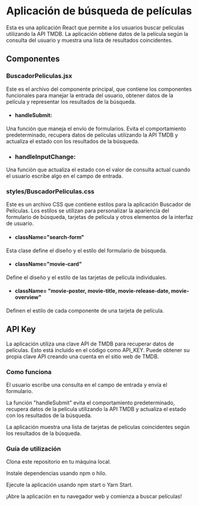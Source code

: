 # Aplicación de búsqueda de películas
Esta es una aplicación React que permite a los usuarios buscar películas utilizando la API TMDB. La aplicación obtiene datos de la película según la consulta del usuario y muestra una lista de resultados coincidentes.

## Componentes

### BuscadorPeliculas.jsx
Este es el archivo del componente principal, que contiene los componentes funcionales para manejar la entrada del usuario, obtener datos de la película y representar los resultados de la búsqueda.

- #### handleSubmit:
Una función que maneja el envío de formularios. Evita el comportamiento predeterminado, recupera datos de películas utilizando la API TMDB y actualiza el estado con los resultados de la búsqueda.

- ### handleInputChange:
Una función que actualiza el estado con el valor de consulta actual cuando el usuario escribe algo en el campo de entrada.

### styles/BuscadorPeliculas.css
Este es un archivo CSS que contiene estilos para la aplicación Buscador de Películas. Los estilos se utilizan para personalizar la apariencia del formulario de búsqueda, tarjetas de película y otros elementos de la interfaz de usuario.

- #### className="search-form"
Esta clase define el diseño y el estilo del formulario de búsqueda.

- #### className="movie-card"
Define el diseño y el estilo de las tarjetas de película individuales.

- #### className= "movie-poster, movie-title, movie-release-date, movie-overview"
Definen el estilo de cada componente de una tarjeta de película.

## API Key
La aplicación utiliza una clave API de TMDB para recuperar datos de películas. Esto está incluido en el código como API_KEY. Puede obtener su propia clave API creando una cuenta en el sitio web de TMDB.

### Como funciona
El usuario escribe una consulta en el campo de entrada y envía el formulario.

La función "handleSubmit" evita el comportamiento predeterminado, recupera datos de la película utilizando la API TMDB y actualiza el estado con los resultados de la búsqueda.

La aplicación muestra una lista de tarjetas de películas coincidentes según los resultados de la búsqueda.

### Guía de utilización
Clona este repositorio en tu máquina local.

Instale dependencias usando npm o hilo.

Ejecute la aplicación usando npm start o Yarn Start.

¡Abre la aplicación en tu navegador web y comienza a buscar películas!